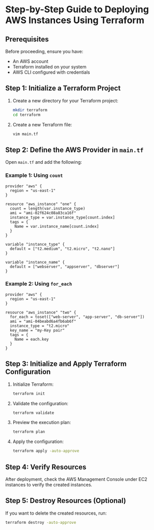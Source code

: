 # Step-by-Step Guide to Deploying AWS Instances Using Terraform

## Prerequisites

Before proceeding, ensure you have:

- An AWS account
- Terraform installed on your system
- AWS CLI configured with credentials

## Step 1: Initialize a Terraform Project

1. Create a new directory for your Terraform project:
   ```sh
   mkdir terraform
   cd terraform
   ```
2. Create a new Terraform file:
   ```sh
   vim main.tf
   ```

## Step 2: Define the AWS Provider in `main.tf`

Open `main.tf` and add the following:

### Example 1: Using `count`

```hcl
provider "aws" {
  region = "us-east-1"
}

resource "aws_instance" "one" {
  count = length(var.instance_type)
  ami = "ami-02f624c08a83ca16f"
  instance_type = var.instance_type[count.index]
  tags = {
    Name = var.instance_name[count.index]
  }
}

variable "instance_type" {
  default = ["t2.medium", "t2.micro", "t2.nano"]
}

variable "instance_name" {
  default = ["webserver", "appserver", "dbserver"]
}
```

### Example 2: Using `for_each`

```hcl
provider "aws" {
  region = "us-east-1"
}

resource "aws_instance" "two" {
  for_each = toset(["web-server", "app-server", "db-server"])
  ami = "ami-04beabd6a4fb6ab6f"
  instance_type = "t2.micro"
  key_name = "my-Key pair"
  tags = {
    Name = each.key
  }
}
```

## Step 3: Initialize and Apply Terraform Configuration

1. Initialize Terraform:
   ```sh
   terraform init
   ```
2. Validate the configuration:
   ```sh
   terraform validate
   ```
3. Preview the execution plan:
   ```sh
   terraform plan
   ```
4. Apply the configuration:
   ```sh
   terraform apply -auto-approve
   ```

## Step 4: Verify Resources

After deployment, check the AWS Management Console under EC2 instances to verify the created instances.

## Step 5: Destroy Resources (Optional)

If you want to delete the created resources, run:

```sh
terraform destroy -auto-approve
```

